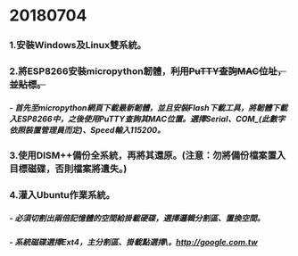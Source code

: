 # 20180704
### 1.安裝Windows及Linux雙系統。
### 2.將ESP8266安裝micropython韌體，~~利用PuTTY查詢MAC位址，並貼標。~~
##### - 首先至micropython網頁下載最新韌體，並且安裝Flash下載工具，將韌體下載入ESP8266中，之後使用PuTTY查詢其MAC位置。選擇Serial、COM_(此數字依照裝置管理員而定)、Speed輸入115200。
### 3.使用DISM++備份全系統，再將其還原。(__注意__：勿將備份檔案置入目標磁碟，否則檔案將遺失。)
### 4.灌入Ubuntu作業系統。
##### - 必須切割出兩倍記憶體的空間給掛載硬碟，選擇邏輯分割區、置換空間。
##### - 系統磁碟選擇Ext4，主分割區、掛載點選擇\。<http://google.com.tw>
